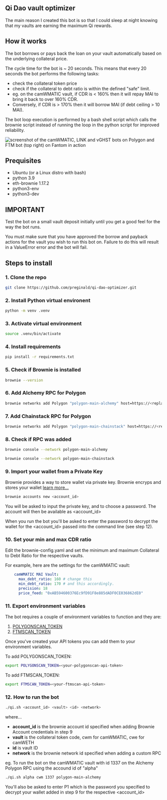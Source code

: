## Qi Dao vault optimizer

The main reason I created this bot is so that I could sleep at night knowing that my vaults are earning the maximum Qi rewards.

## How it works ##

The bot borrows or pays back the loan on your vault automatically based on the underlying collateral price.

The cycle time for the bot is ~ 20 seconds. This means that every 20 seconds the bot performs the following tasks:

* check the collateral token price
* check if the collateral to debt ratio is within the defined "safe" limit.
* eg. on the camWMATIC vault, if CDR is < 160% then it will repay MAI to bring it back to over 160% CDR. 
* Conversely, if CDR is > 170% then it will borrow MAI (if debt ceiling > 10 MAI). 

The bot loop execution is performed by a bash shell script which calls the brownie script instead of running the loop in the python script for improved reliability.

![screenshot of the camWMATIC, LINK and vGHST bots on Polygon and FTM bot (top right) on Fantom in action](https://i.ibb.co/QpJQry1/Qi-Dao-optimizer-bot-now-on-Fantom.png)


## Prequisites

* Ubuntu (or a Linux distro with bash)
* python 3.9
* eth-brownie 1.17.2
* python3-env
* python3-dev 


## IMPORTANT ##
Test the bot on a small vault deposit initially until you get a good feel for the way the bot runs.

You must make sure that you have approved the borrow and payback actions for the vault you wish to run this bot on. Failure to do this will result in a ValueError error and the bot will fail. 


## Steps to install

### 1. Clone the repo

```bash 
git clone https://github.com/preginald/qi-dao-optimizer.git
```

### 2. Install Python virtual environent

```bash 
python -m venv .venv
```

### 3. Activate virtual environment
```bash
source .venv/bin/activate
```

### 4. Install requirements
```bash
pip install -r requirements.txt
```

### 5. Check if Brownie is installed
```bash
brownie --version
```

### 6. Add Alchemy RPC for Polygon
```bash
brownie networks add Polygon "polygon-main-alchemy" host=https://<replace-with-your-credentials> chainid=137 name="Mainnet (Alchemy)" explorer=https://api.polygonscan.com/api
```

### 7. Add Chainstack RPC for Polygon
```bash
brownie networks add Polygon "polygon-main-chainstack" host=https://<replace-with-your-credentials> chainid=137 name="Mainnet (Chainstack)" explorer=https://api.polygonscan.com/api
```

### 8. Check if RPC was added

```bash
brownie console --network polygon-main-alchemy
```

```bash
brownie console --network polygon-main-chainstack
```

### 9. Import your wallet from a Private Key

Brownie provides a way to store wallet via private key. Brownie encryps and stores your wallet [learn more...](https://eth-brownie.readthedocs.io/en/stable/account-management.html#importing-from-a-private-key)

```bash
brownie accounts new <account_id>
```
You will be asked to input the private key, and to choose a password. The account will then be available as <account_id>

When you run the bot you'll be asked to enter the password to decrypt the wallet for the <account_id> passed into the command line (see step 12).

### 10. Set your min and max CDR ratio

Edit the brownie-config.yaml and set the minimum and maximum Collateral to Debt Ratio for the respective vaults.

For example, here are the settings for the camWMATIC vault:
```yaml
    camWMATIC MAI Vault: 
      max_debt_ratio: 160 # change this
      min_debt_ratio: 170 # and this accordingly.
      precision: 18
      price_feed: "0xAB594600376Ec9fD91F8e885dADF0CE036862dE0"
```

### 11. Export environment variables

The bot requires a couple of environment variables to function and they are:

1. [POLYGONSCAN_TOKEN](https://polygonscan.com/apis "Polygonscan API documentation")
2. [FTMSCAN_TOKEN](https://ftmscan.com/apis "FTMscan API documentation")

Once you've created your API tokens you can add them to your environment variables.

To add POLYGONSCAN_TOKEN:
```bash
export POLYGONSCAN_TOKEN=<your-polygonscan-api-token>
```

To add FTMSCAN_TOKEN:
```bash
export FTMSCAN_TOKEN=<your-ftmscan-api-token>
```

### 12. How to run the bot

```bash
./qi.sh <account_id> <vault> <id> <network>
```

where...

* **account_id** is the brownie account id specified when adding Brownie Account credentials in step 9
* **vault** is the collateral token code, cwm for camWMATIC, cwe for camWETH
* **id** is vault ID
* **network** is the brownie network id specified when adding a custom RPC

eg. To run the bot on the camWMATIC vault with id 1337 on the Alchemy Polygon RPC using the accound id of "alpha"

```bash
./qi.sh alpha cwm 1337 polygon-main-alchemy
```

You'll also be asked to enter P1 which is the password you specified to decrypt your wallet added in step 9 for the respective <account_id>